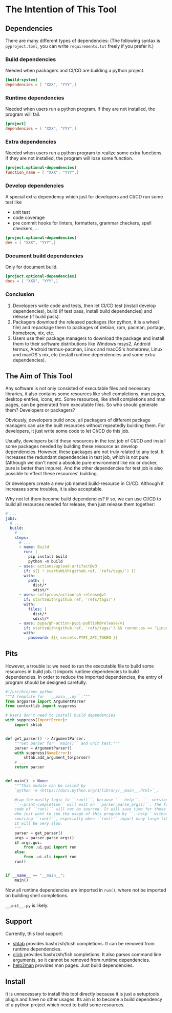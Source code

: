# The Intention of This Tool

## Dependencies

There are many different types of dependencies: (The following syntax is
`pyproject.toml`, you can write `requirements.txt` freely if you prefer it.)

### Build dependencies

Needed when packagers and CI/CD are building a python project.

```toml
[build-system]
dependencies = [ "XXX", "YYY",]
```

### Runtime dependencies

Needed when users run a python program. If they are not installed, the program
will fail.

```toml
[project]
dependencies = [ "XXX", "YYY",]
```

### Extra dependencies

Needed when users run a python program to realize some extra functions. If they
are not installed, the program will lose some function.

```toml
[project.optional-dependencies]
function_name = [ "XXX", "YYY",]
```

### Develop dependencies

A special extra dependency which just for developers and CI/CD run some test like

- unit test
- code coverage
- pre commit hooks for linters, formatters, grammar checkers, spell checkers, ...

```toml
[project.optional-dependencies]
dev = [ "XXX", "YYY",]
```

### Document build dependencies

Only for document build.

```toml
[project.optional-dependencies]
docs = [ "XXX", "YYY",]
```

### Conclusion

1. Developers write code and tests, then let CI/CD test (install develop
   dependencies), build (if test pass, install build dependencies) and release
   (if build pass).
2. Packagers download the released packages (for python, it is a wheel file)
   and repackage them to packages of debian, rpm, pacman, portage, homebrew,
   nix, etc.
3. Users use their package managers to download the package and install them to
   their software distributions like Windows msys2, Android termux, Android
   termux-pacman, Linux and macOS's homebrew, Linux and macOS's nix, etc
   (install runtime dependencies and some extra dependencies).

## The Aim of This Tool

Any software is not only consisted of executable files and necessary libraries,
it also contains some resources like shell completions, man pages, desktop
entries, icons, etc. Some resources, like shell completions and man pages, can
be generated from executable files. So who should generate them? Developers or
packagers?

Obviously, developers build once, all packagers of different package managers
can use the built resources without repeatedly building them. For developers,
it just write some code to let CI/CD do this job.

Usually, developers build these resources in the test job of CI/CD and install
some packages needed by building these resource as develop dependencies.
However, these packages are not truly related to any test. It increases the
redundant dependencies in test job, which is not pure (Although we don't need
a absolute pure environment like nix or docker, pure is better than impure).
And the other dependencies for test job is also possible to effect these
resources' building.

Or developers create a new job named build-resource in CI/CD. Although it
increases some troubles, it is also acceptable.

Why not let them become build
dependencies? If so, we can use CI/CD to build all resources needed for
release, then just release them together:

```yaml
# ...
jobs:
  # ...
  build:
    # ...
    steps:
      # ...
      - name: Build
        run: |
          pip install build
          python -m build
      - uses: actions/upload-artifact@v3
        if: ${{ ! startsWith(github.ref, 'refs/tags/') }}
        with:
          path: |
            dist/*
            sdist/*
      - uses: softprops/action-gh-release@v1
        if: startsWith(github.ref, 'refs/tags/')
        with:
          files: |
            dist/*
            sdist/*
      - uses: pypa/gh-action-pypi-publish@release/v1
        if: startsWith(github.ref, 'refs/tags/') && runner.os == 'Linux'
        with:
          password: ${{ secrets.PYPI_API_TOKEN }}
```

## Pits

However, a trouble is: we need to run the executable file to build some
resources in build job. It imports runtime dependencies to build
dependencies. In order to reduce the imported dependencies, the entry of
program should be designed carefully.

```python
#!/usr/bin/env python
"""A template for ``__main__.py``."""
from argparse import ArgumentParser
from contextlib import suppress

# Users don't need to install build dependencies
with suppress(ImportError):
    import shtab


def get_parser() -> ArgumentParser:
    """Get parser for ``main()`` and unit test."""
    parser = ArgumentParser()
    with suppress(NameError):
        shtab.add_argument_to(parser)
    # ...
    return parser


def main() -> None:
    """This module can be called by
    `python -m <https://docs.python.org/3/library/__main__.html>`_.

    Wrap the mostly logic to ``run()``, because ``--help``, ``--version``,
    ``--print-completion`` will exit on ``parser.parse_args()``. The following
    code of ``run()`` will not be sourced. It will save time for those users
    who just want to see the usage of this program by ``--help`` without
    sourcing ``run()``, especially when ``run()`` import many large libraries,
    it will be very slow.
    """
    parser = get_parser()
    args = parser.parse_args()
    if args.gui:
        from .ui.gui import run
    else:
        from .ui.cli import run
    run()


if __name__ == "__main__":
    main()
```

Now all runtime dependencies are imported in `run()`, where not be imported on
building shell completions.

`__init__.py` is likely.

## Support

Currently, this tool support:

- [shtab](https://pypi.org/project/shtab) provides bash/zsh/tcsh completions.
  It can be removed from runtime dependencies.
- [click](https://pypi.org/project/click) provides bash/zsh/fish completions.
  It also parses command line arguments, so it cannot be removed from runtime
  dependencies.
- [help2man](https://pypi.org/project/help2man) provides man pages. Just build
  dependencies.

## Install

It is unnecessary to install this tool directly because it is just a
setuptools plugin and have no other usages. Its aim is to become a build
dependency of a python project which need to build some resources.
